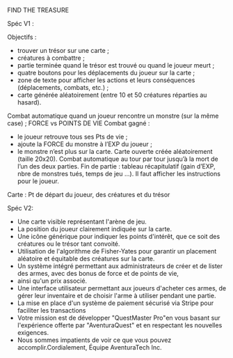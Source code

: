 FIND THE TREASURE

Spéc V1 :

Objectifs :

- trouver un trésor sur une carte ;
- créatures à combattre ;
- partie terminée quand le trésor est trouvé ou quand le joueur meurt ;
- quatre boutons pour les déplacements du joueur sur la carte ;
- zone de texte pour afficher les actions et leurs conséquences (déplacements, combats, etc.) ;
- carte générée aléatoirement (entre 10 et 50 créatures réparties au hasard).

Combat automatique quand un joueur rencontre un monstre (sur la même case) ;
FORCE vs POINTS DE VIE
Combat gagné :

- le joueur retrouve tous ses Pts de vie ;
- ajoute la FORCE du monstre à l’EXP du joueur ;
- le monstre n’est plus sur la carte.
  Carte ouverte créée aléatoirement (taille 20x20).
  Combat automatique au tour par tour jusqu’à la mort de l’un des deux parties.
  Fin de partie : tableau récapitulatif (gain d’EXP, nbre de monstres tués, temps de jeu ...).
  Il faut afficher les instructions pour le joueur.

Carte : Pt de départ du joueur, des créatures et du trésor


Spéc V2:

- Une carte visible représentant l'arène de jeu.
- La position du joueur clairement indiquée sur la carte.
- Une icône générique pour indiquer les points d'intérêt, que ce soit des créatures ou le trésor tant convoité.
- Utilisation de l'algorithme de Fisher-Yates pour garantir un placement aléatoire et équitable des créatures sur la carte.
- Un système intégré permettant aux administrateurs de créer et de lister des armes, avec des bonus de force et de points de vie, 
- ainsi qu'un prix associé.
- Une interface utilisateur permettant aux joueurs d'acheter ces armes, de gérer leur inventaire et de choisir l'arme à utiliser pendant une partie.
- La mise en place d'un système de paiement sécurisé via Stripe pour faciliter les transactions
- Votre mission est de développer "QuestMaster Pro"en vous basant sur l'expérience offerte par "AventuraQuest" et en respectant les nouvelles exigences.
- Nous sommes impatients de voir ce que vous pouvez accomplir.Cordialement, Équipe AventuraTech Inc.
